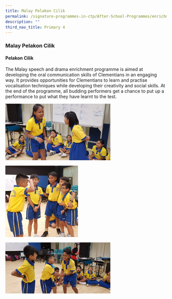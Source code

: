```yaml
---
title: Malay Pelakon Cilik
permalink: /signature-programmes-in-ctp/After-School-Programmes/enrichment/p4/malay-pelakon-cilik/
description: ""
third_nav_title: Primary 4
---
```

### Malay Pelakon Cilik

#### Pelakon Cilik

The Malay speech and drama enrichment programme is aimed at developing the oral communication skills of Clementians in an engaging way. It provides opportunities for Clementians to learn and practise vocalisation techniques while developing their creativity and social skills. At the end of the programme, all budding performers get a chance to put up a performance to put what they have learnt to the test.

<img src="/images/Pelakon%20Cilik%201.jpg" 
     style="width:65%">

<img src="/images/Pelakon%20Cilik%202.jpg" 
     style="width:45%">
		 
<img src="/images/Pelakon%20Cilik%203.jpg" 
     style="width:65%">		 